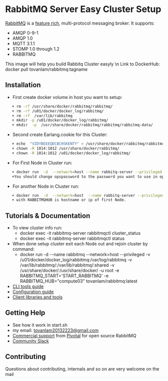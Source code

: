 # RabbitMQ Server Easy Cluster Setup

[RabbitMQ](https://rabbitmq.com) is a [feature rich](https://rabbitmq.com/documentation.html), multi-protocol messaging broker. It supports:

 * AMQP 0-9-1
 * AMQP 1.0
 * MQTT 3.1.1
 * STOMP 1.0 through 1.2
 * RABBITMQ 

This image will help you build Rabbitq Cluster easyly \n
Link to DockerHub: docker pull tovanlam/rabbitmq:tagname


## Installation

 * First create docker volume in host you want to setup: 
 ```bash
	+ rm -rf /usr/share/docker/rabbitmq/rabbitmq/
	+ rm -rf /u01/docker/docker_log/rabbitmq/
	+ rm -rf  /var/lib/rabbitmq
	+ mkdir -p /u01/docker/docker_log/rabbitmq/
	+ mkdir  -p  /usr/share/docker/rabbitmq/rabbitmq/rabbitmq-data/
```
 * Second create Earlang.cookie for this Cluster:
 ```bash
	+ echo  "VZDYBEEEQDCBCHSKENTY" > /usr/share/docker/rabbitmq/rabbitmq/.erlang.cookie 
	+ chown -R 1014:1012 /usr/share/docker/rabbitmq/
	+ chown -R 1014:1012 /u01/docker/docker_log/rabbitmq/
```
 * For First Node in Cluster run:
 ```bash
	+ docker run  -d  --network=host --name rabbitq-server --privileged  -v /u01/docker/docker_log/rabbitmq:/var/log/rabbitmq   -v /usr/share/docker/:/usr/share/docker/  -v /var/lib/rabbitmq:/var/lib/rabbitmq:shared   -u root -e RABBITMQ_START='BOOTSTRAP'   -e OPENSTACK_PASSWORD="opspassword"   tovanlam/rabbitmq:latest
	+You should change opspassword to the password you want to use in openstack infrastructure
```
 * For another Node in Cluster run:
 ```bash
	+ docker run  -d  --network=host  --name rabbitq-server --privileged  -v /u01/docker/docker_log/rabbitmq:/var/log/rabbitmq    -v /usr/share/docker/:/usr/share/docker/  -v /var/lib/rabbitmq:/var/lib/rabbitmq:shared  -u root -e RABBITMQ_START='INIT_RABBITMQ_CLUSTER'   -e RABBITMQ_HUB="RABBITMQHUB"  tovanlam/rabbitmq:latest
 	+ with RABBITMQHUB is hostname or ip of first Node.
```


## Tutorials & Documentation

 * To view cluster info run:
 	+ docker exec -it rabbitmq-server rabbitmqctl cluster_status
 	+ docker exec -it rabbitmq-server rabbitmqctl status
 * When done setup cluster exit each Node out and rejoin cluster by command:
 	+ docker run  -d  --name rabbitmq --network=host --privileged -v /u01/docker/docker_log/rabbitmq:/var/log/rabbitmq  -v /var/lib/rabbitmq/:/var/lib/rabbitmq/:shared  -v /usr/share/docker/:/usr/share/docker/    -u root -e RABBITMQ_START='START_RABBITMQ'   -e RABBITMQ_HUB="compute03"  tovanlam/rabbitmq:latest
 * [CLI tools guide](https://rabbitmq.com/cli.html) 
 * [Configuration guide](https://rabbitmq.com/configure.html) 
 * [Client libraries and tools](https://rabbitmq.com/devtools.html)



## Getting Help
 * See how it work in start.sh
 *  my email: tovanlam20132223@gmail.com
 * [Commercial support](https://rabbitmq.com/services.html) from [Pivotal](https://pivotal.io) for open source RabbitMQ
 * [Community Slack](https://rabbitmq-slack.herokuapp.com/)



## Contributing

Questions about contributing, internals and so on are very welcome on the mail




